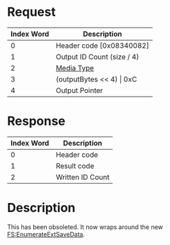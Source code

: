 # Request

| Index Word | Description                                            |
|------------|--------------------------------------------------------|
| 0          | Header code \[0x08340082\]                             |
| 1          | Output ID Count (size / 4)                             |
| 2          | [Media Type](Filesystem_services#MediaType "wikilink") |
| 3          | (outputBytes \<\< 4) \| 0xC                            |
| 4          | Output Pointer                                         |

# Response

| Index Word | Description      |
|------------|------------------|
| 0          | Header code      |
| 1          | Result code      |
| 2          | Written ID Count |

# Description

This has been obsoleted. It now wraps around the new
[FS:EnumerateExtSaveData](FS:EnumerateExtSaveData "wikilink").